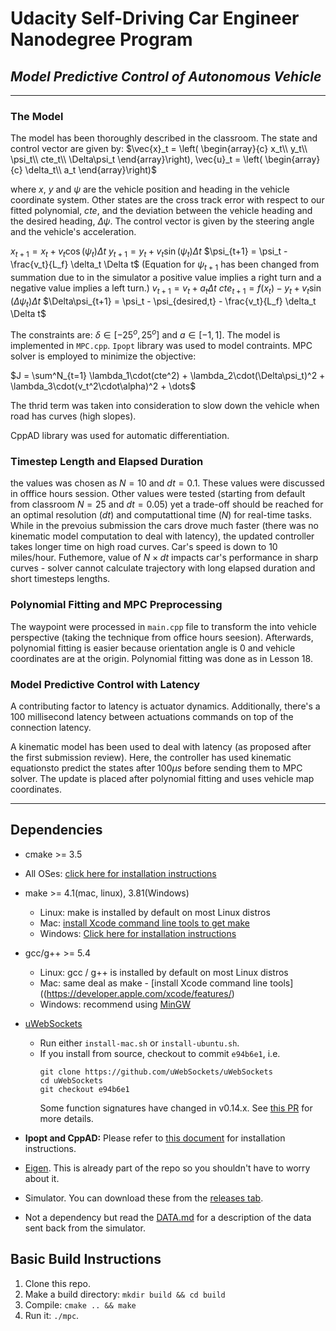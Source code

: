 # Udacity Self-Driving Car Engineer Nanodegree Program
## *Model Predictive Control of Autonomous Vehicle*
---


### The Model
The model has been thoroughly described in the classroom.  The state and control vector are given by:
$\vec{x}_t = \left( \begin{array}{c}
	x_t\\
    y_t\\
    \psi_t\\
    cte_t\\
    \Delta\psi_t
	\end{array}\right), \vec{u}_t = \left( \begin{array}{c}
	\delta_t\\
    a_t
	\end{array}\right)$

where $x$, $y$ and $\psi$ are the vehicle position and heading in the vehicle coordinate system. Other states are the cross track error with respect to our fitted polynomial, $cte$, and the deviation between the vehicle heading and the desired heading, $\Delta\psi$. The control vector is given by the steering angle and the vehicle's acceleration.

$x_{t+1} = x_t + v_t\cos(\psi_t)\Delta t$
$y_{t+1} = y_t + v_t\sin(\psi_t)\Delta t$
$\psi_{t+1} = \psi_t - \frac{v_t}{L_f} \delta_t \Delta t$
(Equation for $\psi_{t+1}$ has been changed from summation due to in the simulator a positive value implies a right turn and a negative value implies a left turn.)
$v_{t+1} = v_t + a_t \Delta t$
$cte_{t+1} = f(x_t) - y_t + v_t\sin(\Delta\psi_t)\Delta t$
$\Delta\psi_{t+1} = \psi_t - \psi_{desired,t} - \frac{v_t}{L_f} \delta_t \Delta t$

The constraints are: $\delta \in [-25^o, 25^o]$ and $a \in [-1,1]$.
The model is implemented in `MPC.cpp`. `Ipopt` library was used to model contraints. MPC solver is employed to minimize the  objective:

$J = \sum^N_{t=1} \lambda_1\cdot(cte^2) + \lambda_2\cdot(\Delta\psi_t)^2 + \lambda_3\cdot(v_t^2\cdot\alpha)^2  + \dots$

The thrid term was taken into consideration to slow down the vehicle when road has curves (high slopes).

CppAD library was used for automatic differentiation.

### Timestep Length and Elapsed Duration
the values was chosen as $N=10$ and $dt=0.1$. These values were discussed in offfice hours session. Other values were tested (starting from default from classroom $N=25$ and $dt=0.05$) yet a trade-off should be reached for an optimal resolution ($dt$) and computattional time ($N$) for real-time tasks. While in the prevoius submission the cars drove much faster (there was no kinematic model computation to deal with latency), the updated controller takes longer time on high road curves. Car's speed is down to 10 miles/hour. Futhemore, value of $N\times dt$ impacts car's performance in sharp curves - solver cannot calculate trajectory with long elapsed duration and short timesteps lengths.


### Polynomial Fitting and MPC Preprocessing
The waypoint were processed in `main.cpp` file to transform the into vehicle perspective (taking the technique from office hours seesion). Afterwards, polynomial fitting is easier because orientation angle is 0 and vehicle coordinates are at the origin. Polynomial fitting was done as in Lesson 18.


### Model Predictive Control with Latency
A contributing factor to latency is actuator dynamics. Additionally, there's a 100 millisecond latency between actuations commands on top of the connection latency. 

A kinematic model has been used to deal with latency (as proposed after the first submission review). Here, the controller has used kinematic equationsto predict the states after $100\mu s$ before sending them to MPC solver. The update is placed after polynomial fitting and uses vehicle map coordinates.



---
## Dependencies

* cmake >= 3.5
 * All OSes: [click here for installation instructions](https://cmake.org/install/)
* make >= 4.1(mac, linux), 3.81(Windows)
  * Linux: make is installed by default on most Linux distros
  * Mac: [install Xcode command line tools to get make](https://developer.apple.com/xcode/features/)
  * Windows: [Click here for installation instructions](http://gnuwin32.sourceforge.net/packages/make.htm)
* gcc/g++ >= 5.4
  * Linux: gcc / g++ is installed by default on most Linux distros
  * Mac: same deal as make - [install Xcode command line tools]((https://developer.apple.com/xcode/features/)
  * Windows: recommend using [MinGW](http://www.mingw.org/)
* [uWebSockets](https://github.com/uWebSockets/uWebSockets)
  * Run either `install-mac.sh` or `install-ubuntu.sh`.
  * If you install from source, checkout to commit `e94b6e1`, i.e.
    ```
    git clone https://github.com/uWebSockets/uWebSockets
    cd uWebSockets
    git checkout e94b6e1
    ```
    Some function signatures have changed in v0.14.x. See [this PR](https://github.com/udacity/CarND-MPC-Project/pull/3) for more details.

* **Ipopt and CppAD:** Please refer to [this document](https://github.com/udacity/CarND-MPC-Project/blob/master/install_Ipopt_CppAD.md) for installation instructions.
* [Eigen](http://eigen.tuxfamily.org/index.php?title=Main_Page). This is already part of the repo so you shouldn't have to worry about it.
* Simulator. You can download these from the [releases tab](https://github.com/udacity/self-driving-car-sim/releases).
* Not a dependency but read the [DATA.md](./DATA.md) for a description of the data sent back from the simulator.


## Basic Build Instructions

1. Clone this repo.
2. Make a build directory: `mkdir build && cd build`
3. Compile: `cmake .. && make`
4. Run it: `./mpc`.
